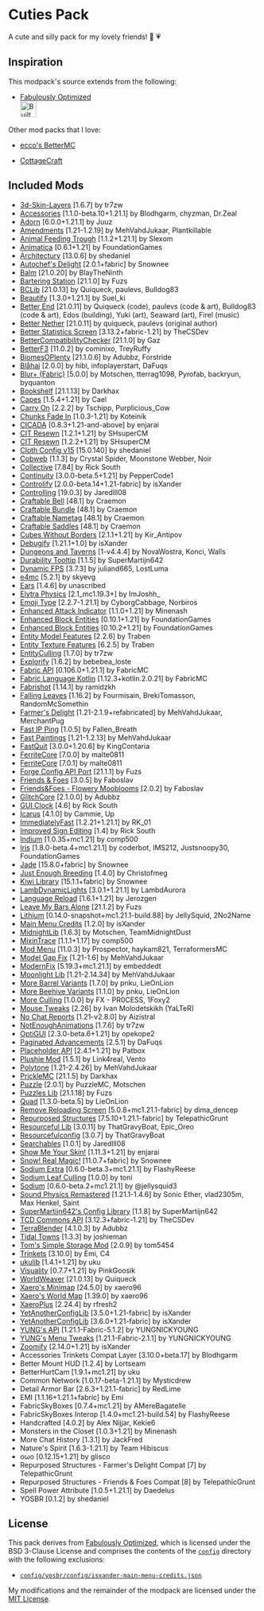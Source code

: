 # Cuties Pack

A cute and silly pack for my lovely friends! 🥺 💗

## Inspiration

This modpack's source extends from the following:

- [Fabulously Optimized](https://github.com/Fabulously-Optimized/fabulously-optimized) \
   <a href="https://download.fo"><img alt="Built on Fabulously Optimized" height="32" src="https://cdn.jsdelivr.net/npm/@intergrav/devins-badges@3/assets/cozy/built-with/fabulously-optimized_vector.svg"></a>

Other mod packs that I love:

- [ecco's BetterMC](https://modrinth.com/modpack/eccos-bettermc)

- [CottageCraft](https://modrinth.com/modpack/cottagecraft)

## Included Mods

- [3d-Skin-Layers](https://modrinth.com/mod/3dskinlayers) [1.6.7] by tr7zw
- [Accessories](https://wispforest.io/) [1.1.0-beta.10+1.21.1] by Blodhgarm, chyzman, Dr.Zeal
- [Adorn](https://minecraft.curseforge.com/projects/adorn) [6.0.0+1.21.1] by Juuz
- [Amendments](https://www.curseforge.com/minecraft/mc-mods/amendments) [1.21-1.2.19] by MehVahdJukaar, Plantkillable
- [Animal Feeding Trough](https://github.com/Slexom/animal-feeding-trough) [1.1.2+1.21.1] by Slexom
- [Animatica](https://github.com/FoundationGames/Animatica) [0.6.1+1.21] by FoundationGames
- [Architectury](https://architectury.github.io/architectury-documentations/) [13.0.6] by shedaniel
- [Autochef's Delight](https://www.curseforge.com/minecraft/mc-mods/autochefs-delight) [2.0.1+fabric] by Snownee
- [Balm](https://mods.twelveiterations.com/) [21.0.20] by BlayTheNinth
- [Bartering Station](https://github.com/Fuzss/barteringstation) [21.1.0] by Fuzs
- [BCLib](https://modrinth.com/mod/bclib) [21.0.13] by Quiqueck, paulevs, Bulldog83
- [Beautify](https://www.curseforge.com/minecraft/mc-mods/beautify-refabricated) [1.3.0+1.21.1] by Suel_ki
- [Better End](https://modrinth.com/mod/betterend) [21.0.11] by Quiqueck (code), paulevs (code & art), Bulldog83 (code & art), Edos (building), Yuki (art), Seaward (art), Firel (music)
- [Better Nether](https://www.curseforge.com/minecraft/mc-mods/betternether) [21.0.11] by quiqueck, paulevs (original author)
- [Better Statistics Screen](https://github.com/TheCSMods) [3.13.2+fabric-1.21] by TheCSDev
- [BetterCompatibilityChecker](https://github.com/nanite/BetterCompatibilityChecker) [21.1.0] by Gaz
- [BetterF3](https://modrinth.com/mod/betterf3) [11.0.2] by cominixo, TreyRuffy
- [BiomesOPlenty](https://www.curseforge.com/minecraft/mc-mods/biomes-o-plenty) [21.1.0.6] by Adubbz, Forstride
- [Blåhaj](https://github.com/DaFuqs/Blahaj) [2.0.0] by hibi, infoplayerstart, DaFuqs
- [Blur+ (Fabric)](https://modrinth.com/mod/blur-fabric) [5.0.0] by Motschen, tterrag1098, Pyrofab, backryun, byquanton
- [Bookshelf](https://www.curseforge.com/minecraft/mc-mods/bookshelf) [21.1.13] by Darkhax
- [Capes](https://www.curseforge.com/minecraft/mc-mods/capes) [1.5.4+1.21] by Cael
- [Carry On](https://tschipp.ch/) [2.2.2] by Tschipp, Purplicious_Cow
- [Chunks Fade In](https://github.com/kerudion/chunksfadein) [1.0.3-1.21] by Koteinik
- [CICADA](https://enjarai.dev/) [0.8.3+1.21-and-above] by enjarai
- [CIT Resewn](https://citresewn.shcm.io/) [1.2.1+1.21] by SHsuperCM
- [CIT Resewn](https://citresewn.shcm.io/) [1.2.2+1.21] by SHsuperCM
- [Cloth Config v15](https://minecraft.curseforge.com/projects/cloth-config) [15.0.140] by shedaniel
- [Cobweb](https://modrinth.com/mod/cobweb) [1.1.3] by Crystal Spider, Moonstone Webber, Noir
- [Collective](https://serilum.com/mod/collective) [7.84] by Rick South
- [Continuity](https://modrinth.com/mod/continuity) [3.0.0-beta.5+1.21] by PepperCode1
- [Controlify](https://isxander.dev) [2.0.0-beta.14+1.21-fabric] by isXander
- [Controlling](https://www.curseforge.com/minecraft/mc-mods/controlling) [19.0.3] by Jaredlll08
- [Craftable Bell](https://modrinth.com/datapack/craftable-bells) [48.1] by Craemon
- [Craftable Bundle](https://modrinth.com/datapack/craftable-bundles) [48.1] by Craemon
- [Craftable Nametag](https://modrinth.com/datapack/craftable-nametag) [48.1] by Craemon
- [Craftable Saddles](https://modrinth.com/datapack/craft-saddle) [48.1] by Craemon
- [Cubes Without Borders](https://github.com/Kir-Antipov/cubes-without-borders) [2.1.1+1.21] by Kir_Antipov
- [Debugify](https://isxander.dev) [1.21.1+1.0] by isXander
- [Dungeons and Taverns](https://modrinth.com/datapack/dungeons-and-taverns) [1-v4.4.4] by NovaWostra, Konci, Walls
- [Durability Tooltip](https://www.curseforge.com/minecraft/mc-mods/durability-tooltip) [1.1.5] by SuperMartijn642
- [Dynamic FPS](https://dapprgames.com/mods) [3.7.3] by juliand665, LostLuma
- [e4mc](https://e4mc.link/) [5.2.1] by skyevg
- [Ears](https://ears.unascribed.com/) [1.4.6] by unascribed
- [Elytra Physics](https://www.curseforge.com/minecraft/mc-mods/elytra-physics) [2.1_mc1.19.3+] by ImJoshh\_
- [Emoji Type](https://modrinth.com/mod/emoji-type) [2.2.7-1.21.1] by CyborgCabbage, Norbiros
- [Enhanced Attack Indicator](https://github.com/Minenash/Enhanced-Attack-Indicator) [1.1.0+1.21] by Minenash
- [Enhanced Block Entities](https://github.com/FoundationGames/EnhancedBlockEntities) [0.10.1+1.21] by FoundationGames
- [Enhanced Block Entities](https://github.com/FoundationGames/EnhancedBlockEntities) [0.10.2+1.21] by FoundationGames
- [Entity Model Features](https://www.curseforge.com/minecraft/mc-mods/entity-model-features) [2.2.6] by Traben
- [Entity Texture Features](https://www.curseforge.com/minecraft/mc-mods/entity-texture-features-fabric) [6.2.5] by Traben
- [EntityCulling](https://modrinth.com/mod/entityculling) [1.7.0] by tr7zw
- [Explorify](https://modrinth.com/datapack/explorify) [1.6.2] by bebebea_loste
- [Fabric API](https://fabricmc.net) [0.106.0+1.21.1] by FabricMC
- [Fabric Language Kotlin](https://minecraft.curseforge.com/projects/fabric-language-kotlin) [1.12.3+kotlin.2.0.21] by FabricMC
- [Fabrishot](https://github.com/ramidzkh/fabrishot#readme) [1.14.1] by ramidzkh
- [Falling Leaves](https://www.curseforge.com/minecraft/mc-mods/falling-leaves-fabric) [1.16.2] by Fourmisain, BrekiTomasson, RandomMcSomethin
- [Farmer's Delight](https://www.curseforge.com/minecraft/mc-mods/farmers-delight-refabricated) [1.21-2.1.9+refabricated] by MehVahdJukaar, MerchantPug
- [Fast IP Ping](https://modrinth.com/mod/fast-ip-ping) [1.0.5] by Fallen_Breath
- [Fast Paintings](https://www.curseforge.com/minecraft/mc-mods/fast-paintings) [1.21-1.2.13] by MehVahdJukaar
- [FastQuit](https://modrinth.com/mod/fastquit) [3.0.0+1.20.6] by KingContaria
- [FerriteCore](https://www.curseforge.com/minecraft/mc-mods/ferritecore-fabric) [7.0.0] by malte0811
- [FerriteCore](https://www.curseforge.com/minecraft/mc-mods/ferritecore-fabric) [7.0.1] by malte0811
- [Forge Config API Port](https://github.com/Fuzss/forgeconfigapiport) [21.1.1] by Fuzs
- [Friends & Foes](https://github.com/Faboslav/friends-and-foes) [3.0.5] by Faboslav
- [Friends&Foes - Flowery Mooblooms](https://github.com/Faboslav/friends-and-foes-flowery-mooblooms) [2.0.2] by Faboslav
- [GlitchCore](https://www.curseforge.com/minecraft/mc-mods/glitchcore) [2.1.0.0] by Adubbz
- [GUI Clock](https://serilum.com/mod/gui-clock) [4.6] by Rick South
- [Icarus](https://curseforge.com/projects/428151) [4.1.0] by Cammie, Up
- [ImmediatelyFast](https://modrinth.com/mod/immediatelyfast) [1.2.21+1.21.1] by RK_01
- [Improved Sign Editing](https://serilum.com/mod/improved-sign-editing) [1.4] by Rick South
- [Indium](https://modrinth.com/mod/indium) [1.0.35+mc1.21] by comp500
- [Iris](https://github.com/IrisShaders/Iris) [1.8.0-beta.4+mc1.21.1] by coderbot, IMS212, Justsnoopy30, FoundationGames
- [Jade](https://www.curseforge.com/minecraft/mc-mods/jade) [15.8.0+fabric] by Snownee
- [Just Enough Breeding](https://github.com/Christofmeg/JustEnoughBreeding) [1.4.0] by Christofmeg
- [Kiwi Library](https://www.curseforge.com/minecraft/mc-mods/kiwi-fabric) [15.1.1+fabric] by Snownee
- [LambDynamicLights](https://lambdaurora.dev/projects/lambdynamiclights) [3.0.1+1.21.1] by LambdAurora
- [Language Reload](https://modrinth.com/mod/language-reload) [1.6.1+1.21] by Jerozgen
- [Leave My Bars Alone](https://github.com/Fuzss/leavemybarsalone) [21.1.2] by Fuzs
- [Lithium](https://jellysquid.me/projects/) [0.14.0-snapshot+mc1.21.1-build.88] by JellySquid, 2No2Name
- [Main Menu Credits](https://isxander.dev) [1.2.0] by isXander
- [MidnightLib](https://www.midnightdust.eu/) [1.6.3] by Motschen, TeamMidnightDust
- [MixinTrace](https://modrinth.com/mod/mixintrace) [1.1.1+1.17] by comp500
- [Mod Menu](https://modrinth.com/mod/modmenu) [11.0.3] by Prospector, haykam821, TerraformersMC
- [Model Gap Fix](https://www.curseforge.com/minecraft/mc-mods/model-gap-fix) [1.21-1.6] by MehVahdJukaar
- [ModernFix](https://modrinth.com/mod/modernfix) [5.19.3+mc1.21.1] by embeddedt
- [Moonlight Lib](https://www.curseforge.com/minecraft/mc-mods/selene) [1.21-2.14.34] by MehVahdJukaar
- [More Barrel Variants](https://pnku.de) [1.7.0] by pnku, LieOnLion
- [More Beehive Variants](https://pnku.de/) [1.1.0] by pnku, LieOnLion
- [More Culling](https://modrinth.com/mod/moreculling) [1.0.0] by FX - PR0CESS, 1Foxy2
- [Mouse Tweaks](https://www.curseforge.com/minecraft/mc-mods/mouse-tweaks) [2.26] by Ivan Molodetskikh (YaLTeR)
- [No Chat Reports](https://www.curseforge.com/minecraft/mc-mods/no-chat-reports) [1.21-v2.8.0] by Aizistral
- [NotEnoughAnimations](https://modrinth.com/mod/not-enough-animations) [1.7.6] by tr7zw
- [OptiGUI](https://opekope2.dev/OptiGUI) [2.3.0-beta.6+1.21] by opekope2
- [Paginated Advancements](https://github.com/DaFuqs/) [2.5.1] by DaFuqs
- [Placeholder API](https://pb4.eu) [2.4.1+1.21] by Patbox
- [Plushie Mod](https://link4real.github.io/plushie.html) [1.5.1] by Link4real, Vento
- [Polytone](https://www.curseforge.com/minecraft/mc-mods/polytone) [1.21-2.4.26] by MehVahdJukaar
- [PrickleMC](https://www.curseforge.com/minecraft/mc-mods/prickle) [21.1.5] by Darkhax
- [Puzzle](https://www.midnightdust.eu/) [2.0.1] by PuzzleMC, Motschen
- [Puzzles Lib](https://github.com/Fuzss/puzzleslib) [21.1.18] by Fuzs
- [Quad](https://lieonlion.github.io/) [1.3.0-beta.5] by LieOnLion
- [Remove Reloading Screen](https://curseforge.com/minecraft/mc-mods/rrls) [5.0.8+mc1.21.1-fabric] by dima_dencep
- [Repurposed Structures](https://www.curseforge.com/minecraft/mc-mods/repurposed-structures) [7.5.10+1.21.1-fabric] by TelepathicGrunt
- [Resourceful Lib](https://resourcefulbees.com) [3.0.11] by ThatGravyBoat, Epic_Oreo
- [Resourcefulconfig](https://resourcefulbees.com) [3.0.7] by ThatGravyBoat
- [Searchables](https://www.curseforge.com/minecraft/mc-mods/searchables) [1.0.1] by Jaredlll08
- [Show Me Your Skin!](https://enjarai.dev/) [1.11.3+1.21] by enjarai
- [Snow! Real Magic!](https://www.curseforge.com/minecraft/mc-mods/snowrealmagic) [11.0.7+fabric] by Snownee
- [Sodium Extra](https://modrinth.com/mod/sodium-extra) [0.6.0-beta.3+mc1.21.1] by FlashyReese
- [Sodium Leaf Culling](https://github.com/txnimc/SodiumLeafCulling/) [1.0.0] by toni
- [Sodium](https://github.com/CaffeineMC/sodium-fabric) [0.6.0-beta.2+mc1.21.1] by @jellysquid3
- [Sound Physics Remastered](https://www.curseforge.com/minecraft/mc-mods/sound-physics-remastered) [1.21.1-1.4.6] by Sonic Ether, vlad2305m, Max Henkel, Saint
- [SuperMartijn642's Config Library](https://www.curseforge.com/minecraft/mc-mods/supermartijn642s-config-lib) [1.1.8] by SuperMartijn642
- [TCD Commons API](https://github.com/TheCSDev) [3.12.3+fabric-1.21] by TheCSDev
- [TerraBlender](https://www.curseforge.com/minecraft/mc-mods/terrablender) [4.1.0.3] by Adubbz
- [Tidal Towns](https://modrinth.com/datapack/tidal-towns) [1.3.3] by joshieman
- [Tom's Simple Storage Mod](https://www.curseforge.com/minecraft/mc-mods/toms-storage-fabric) [2.0.9] by tom5454
- [Trinkets](https://www.curseforge.com/minecraft/mc-mods/trinkets-fabric) [3.10.0] by Emi, C4
- [ukulib](https://modrinth.com/mod/ukulib) [1.4.1+1.21] by uku
- [Visuality](https://modrinth.com/mod/visuality) [0.7.7+1.21] by PinkGoosik
- [WorldWeaver](https://github.com/quiqueck/WorldWeaver) [21.0.13] by Quiqueck
- [Xaero's Minimap](https://www.curseforge.com/minecraft/mc-mods/xaeros-minimap) [24.5.0] by xaero96
- [Xaero's World Map](https://www.curseforge.com/minecraft/mc-mods/xaeros-world-map) [1.39.0] by xaero96
- [XaeroPlus](https://github.com/rfresh2/XaeroPlus) [2.24.4] by rfresh2
- [YetAnotherConfigLib](https://isxander.dev) [3.5.0+1.21-fabric] by isXander
- [YetAnotherConfigLib](https://isxander.dev) [3.6.0+1.21-fabric] by isXander
- [YUNG's API](https://www.curseforge.com/minecraft/mc-mods/yungs-api-fabric) [1.21.1-Fabric-5.1.2] by YUNGNICKYOUNG
- [YUNG's Menu Tweaks](https://www.curseforge.com/minecraft/mc-mods/yungs-menu-tweaks-fabric) [1.21.1-Fabric-2.1.1] by YUNGNICKYOUNG
- [Zoomify](https://isxander.dev) [2.14.0+1.21] by isXander
- Accessories Trinkets Compat Layer [3.10.0+beta.17] by Blodhgarm
- Better Mount HUD [1.2.4] by Lortseam
- BetterHurtCam [1.9.1+mc1.21] by uku
- Common Network [1.0.17-beta-1.21.1] by Mysticdrew
- Detail Armor Bar [2.6.3+1.21.1-fabric] by RedLime
- EMI [1.1.16+1.21.1+fabric] by Emi
- FabricSkyBoxes [0.7.4+mc1.21] by AMereBagatelle
- FabricSkyBoxes Interop [1.4.0+mc1.21-build.54] by FlashyReese
- Handcrafted [4.0.2] by Alex Nijjar, Kekie6
- Monsters in the Closet [1.0.3+1.21] by Minenash
- More Chat History [1.3.1] by JackFred
- Nature's Spirit [1.6.3-1.21.1] by Team Hibiscus
- oωo [0.12.15+1.21] by glisco
- Repurposed Structures - Farmer's Delight Compat [7] by TelepathicGrunt
- Repurposed Structures - Friends & Foes Compat [8] by TelepathicGrunt
- Spell Power Attribute [1.0.5+1.21.1] by Daedelus
- YOSBR [0.1.2] by shedaniel

## License
This pack derives from [Fabulously Optimized](https://github.com/Fabulously-Optimized/fabulously-optimized), which is licensed under the BSD 3-Clause License and comprises the contents of the [`config`](config) directory with the following exclusions:
  - [`config/yosbr/config/isxander-main-menu-credits.json`](config/yosbr/config/isxander-main-menu-credits.json)

My modifications and the remainder of the modpack are licensed under the [MIT License](../LICENSE).
